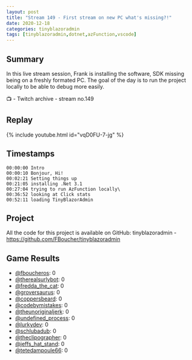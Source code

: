 ```yaml
---
layout: post
title: "Stream 149 - First stream on new PC what's missing?!"
date: 2020-12-18
categories: tinyblazoradmin
tags: [tinyblazoradmin,dotnet,azFunction,vscode]
---
```


## Summary

In this live stream session, Frank is installing the software, SDK missing being on a freshly formated PC. The goal of the day is to run the project locally to be able to debug more easily.

📺 - Twitch archive - stream no.149

## Replay

{% include youtube.html id="vqD0FU-7-jg" %}
<br/><!--more-->


## Timestamps

    00:00:00 Intro
    00:00:10 Bonjour, Hi!
    00:02:21 Setting things up
    00:21:05 installing .Net 3.1
    00:27:04 trying to run AzFunction locally\
    00:36:52 looking at Click stats
    00:52:11 loading TinyBlazorAdmin


## Project

All the code for this project is available on GitHub: tinyblazoradmin - https://github.com/FBoucher/tinyblazoradmin


## Game Results

- [@fboucheros](https://www.twitch.tv/fboucheros): 0
- [@therealsurlybot](https://www.twitch.tv/therealsurlybot): 0
- [@fredda_the_cat](https://www.twitch.tv/fredda_the_cat): 0
- [@groversaurus](https://www.twitch.tv/groversaurus): 0
- [@coppersbeard](https://www.twitch.tv/coppersbeard): 0
- [@codebymistakes](https://www.twitch.tv/codebymistakes): 0
- [@theunoriginaljerk](https://www.twitch.tv/theunoriginaljerk): 0
- [@undefined_process](https://www.twitch.tv/undefined_process): 0
- [@lurkydev](https://www.twitch.tv/lurkydev): 0
- [@schlubadub](https://www.twitch.tv/schlubadub): 0
- [@theclipographer](https://www.twitch.tv/theclipographer): 0
- [@jeffs_hat_stand](https://www.twitch.tv/jeffs_hat_stand): 0
- [@tetedampoule66](https://www.twitch.tv/tetedampoule66): 0

